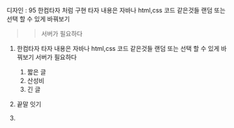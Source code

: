 디자인 : 95 한컴타자 처럼 구현
타자 내용은 자바나 html,css 코드 같은것들 랜덤 또는 선택 할 수 있게 바꿔보기
>> 서버가 필요하다

1.  한컴타자
타자 내용은 자바나 html,css 코드 같은것들 랜덤 또는 선택 할 수 있게 바꿔보기
서버가 필요하다
	1. 짧은 글
	2. 산성비
	3. 긴 글

2.  끝말 잇기
3. 